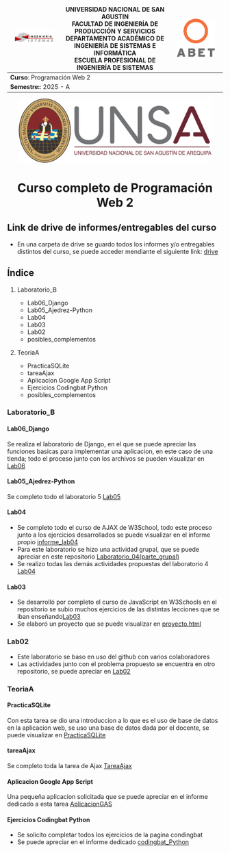 <div align="center">
<table>
    <thead>
        <tr>
            <td style="width:25%; text-align:center;"><img src="/img/epis.png" alt="EPIS" style="width:80%; height:auto"/></td>
            <td style="text-align:center;">
                <span><b>UNIVERSIDAD NACIONAL DE SAN AGUSTIN</b></span><br />
                <span><b>FACULTAD DE INGENIERÍA DE PRODUCCIÓN Y SERVICIOS</b></span><br />
                <span><b>DEPARTAMENTO ACADÉMICO DE INGENIERÍA DE SISTEMAS E INFORMÁTICA</b></span><br />
                <span><b>ESCUELA PROFESIONAL DE INGENIERÍA DE SISTEMAS</b></span>
            </td>
            <td style="width:25%; text-align:center;"><img src="/img/abet.png" alt="ABET" style="width:80%; height:auto"/></td>
        </tr>
    </thead>
    <tbody>
        <tr>
            <td colspan="3"><span><b>Curso</b></span>: Programación Web 2</td>
        </tr>
        <tr>
            <td colspan="3"><span><b>Semestre:</b></span>: 2025 - A</td>
        </tr>
    </tbody>
</table>
</div>
<div align="center" style="margin-top: 10px;">
    <img src="/img/unsa.png" alt="UNSA" width="450px" height="150px">
    <h1 style="font-weight:bold; font-size: 2em;">Curso completo de Programación Web 2</h1>
</div>

## Link de drive de informes/entregables del curso
* En una carpeta de drive se guardo todos los informes y/o entregables distintos del curso, se puede acceder mendiante el siguiente link: [drive](https://drive.google.com/drive/folders/1EgjylB4c75GF00KGxQ38FLWZ9dV0yFul?usp=sharing)

## Índice

1. Laboratorio_B
    * Lab06_Django
    * Lab05_Ajedrez-Python
    * Lab04
    * Lab03
    * Lab02
    * posibles_complementos

2. TeoriaA
   * PracticaSQLite
   * tareaAjax
   * Aplicacion Google App Script
   * Ejercicios Codingbat Python
   * posibles_complementos

### Laboratorio_B

#### Lab06_Django
Se realiza el laboratorio de Django, en el que se puede apreciar las funciones basicas para implementar una aplicacion, en este caso de una tienda; todo el proceso junto con los archivos se pueden visualizar en [Lab06](/Laboratorio_B/Lab06_Django)

#### Lab05_Ajedrez-Python
Se completo todo el laboratorio 5 [Lab05](/Laboratorio_B/Lab05_Ajedrez-Python)

#### Lab04
* Se completo todo el curso de AJAX de W3School, todo este proceso junto a los ejercicios desarrollados se puede visualizar en el informe propio [informe_lab04](https://drive.google.com/drive/folders/1RnM7J-Y7gypV5o-mCVGJHgLvsNjw__i3?usp=drive_link)
* Para este laboratorio se hizo una actividad grupal, que se puede apreciar en este repositorio [Laboratorio_04(parte_grupal)](https://github.com/sandra-aliaga/Lab-Pweb-2.git)
* Se realizo todas las demás actividades propuestas del laboratorio 4 [Lab04](/Laboratorio_B/Lab4_TareaAjax)

#### Lab03
* Se desarrolló por completo el curso de JavaScript en W3Schools en el repositorio se subio muchos ejercicios de las distintas lecciones que se iban enseñando[Lab03](/Laboratorio_B/Curso_Js_W3Schools)
* Se elaboró un proyecto que se puede visualizar en [proyecto.html](/Laboratorio_B/Curso_Js_W3Schools/proyecto.html)

### Lab02
* Este laboratorio se baso en uso del github con varios colaboradores
* Las actividades junto con el problema propuesto se encuentra en otro repositorio, se puede apreciar en [Lab02](https://github.com/sandra-aliaga/Lab-Pweb-2.git)

### TeoriaA
#### PracticaSQLite
Con esta tarea se dio una introduccion a lo que es el uso de base de datos en la aplicacion web, se uso una base de datos dada por el docente, se puede visualizar en [PracticaSQLite](/TeoriaA/PracticaSQLite)

#### tareaAjax
Se completo toda la tarea de Ajax [TareaAjax](/TeoriaA/tareaAjax)

#### Aplicacion Google App Script
Una pequeña aplicacion solicitada que se puede apreciar en el informe dedicado a esta tarea [AplicacionGAS](https://drive.google.com/drive/folders/1yCjkLU4SaH7j6JkU1p4op9sWsUznRNnn?usp=drive_link)

#### Ejercicios Codingbat Python
* Se solicito completar todos los ejercicios de la pagina condingbat
* Se puede apreciar en el informe dedicado [codingbat_Python](https://drive.google.com/drive/folders/1yCjkLU4SaH7j6JkU1p4op9sWsUznRNnn?usp=drive_link)

